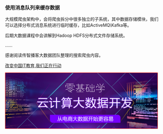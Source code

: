 ### 使用消息队列来缓存数据

大规模爬虫架构中，会将爬虫拆分中很多独立的子系统，其中数据存储模块，我们可以选择分布式消息系统进行临时缓存，比如ActiveMQ\Kafka等。

后期大数据课程中会讲解到Hadoop HDFS分布式文件存储系统。

……

感谢阅读传智播客大数据团队整理的搜索爬虫内容。

[改变中国IT教育,我们正在行动](http://www.itcast.cn)

<a href="http://www.itcast.cn/subject/cloudzly/index.shtml?cloud">
<img src="img/bd.png" width="500" style="border:1px solid red;"/>
</a>
